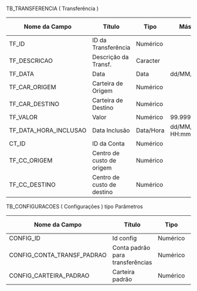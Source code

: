 TB_TRANSFERENCIA ( Transferência )

| Nome da Campo  | Título                 | Tipo      | Máscara             | Tamanho | Permite Nulo |
| -------------- | ---------------------- | --------- | ------------------- | ------- | ------------ |
| TF_ID          | ID da Transferência    | Numérico  |                     | 10      | Não          |
| TF_DESCRICAO   | Descrição da Transf.   | Caracter  |                     | 150     | Não          |
| TF_DATA        | Data                   | Data      | dd/MM/yy            | 8       | Não          |
| TF_CAR_ORIGEM  | Carteira de Origem     | Numérico  |                     | 10      | Não          |
| TF_CAR_DESTINO | Carteira de Destino    | Numérico  |                     | 10      | Não          |
| TF_VALOR       | Valor                  | Numérico  | 99.999.999,99       | 10      | Não          |
| TF_DATA_HORA_INCLUSAO | Data Inclusão   | Data/Hora | dd/MM/yyyy HH:mm:ss | 100     | Sim          |
| CT_ID          | ID da Conta            | Numérico  |                     | 100     | Não          |
| TF_CC_ORIGEM   | Centro de custo de origem  | Numérico  |                     | 100     | Não          |
| TF_CC_DESTINO  | Centro de custo de destino | Numérico  |                     | 100     | Não          |

TB_CONFIGURACOES ( Configurações ) tipo Parâmetros

| Nome da Campo               | Título                           | Tipo      | Tamanho | Permite Nulo |
| --------------              | ----------------------           | --------- | ------- | ------------ |
| CONFIG_ID                   | Id config                        | Numérico  | 10      | Não          |
| CONFIG_CONTA_TRANSF_PADRAO  | Conta padrão para transferências | Numérico  | 10      | Não          |
| CONFIG_CARTEIRA_PADRAO      | Carteira padrão                  | Numérico  | 10      | Sim          |
